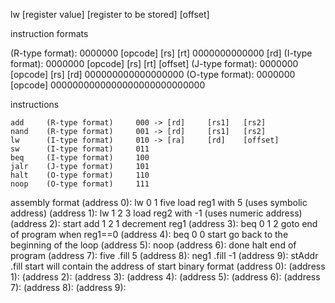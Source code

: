 lw [register value] [register to be stored] [offset]

instruction formats

(R-type format):    0000000 [opcode] [rs] [rt] 0000000000000 [rd]
(I-type format):    0000000 [opcode] [rs] [rt] [offset]
(J-type format):    0000000 [opcode] [rs] [rd] 000000000000000000
(O-type format):    0000000 [opcode] 0000000000000000000000000000

instructions

    add     (R-type format)     000 -> [rd]     [rs1]   [rs2]
    nand    (R-type format)     001 -> [rd]     [rs1]   [rs2]
    lw      (I-type format)     010 -> [ra]     [rd]    [offset]
    sw      (I-type format)     011
    beq     (I-type format)     100
    jalr    (J-type format)     101
    halt    (O-type format)     110
    noop    (O-type format)     111

assembly format
    (address 0):            lw      0   1   five    load reg1 with 5 (uses symbolic address)
    (address 1):            lw      1   2   3       load reg2 with -1 (uses numeric address)
    (address 2):    start   add     1   2   1       decrement reg1
    (address 3):            beq     0   1   2       goto end of program when reg1==0
    (address 4):            beq     0   0   start   go back to the beginning of the loop
    (address 5):            noop
    (address 6):    done    halt                    end of program
    (address 7):    five    .fill   5
    (address 8):    neg1    .fill   -1
    (address 9):    stAddr  .fill   start           will contain the address of start
binary format
    (address 0):
    (address 1):
    (address 2):
    (address 3):
    (address 4):
    (address 5):
    (address 6):
    (address 7):
    (address 8):
    (address 9):